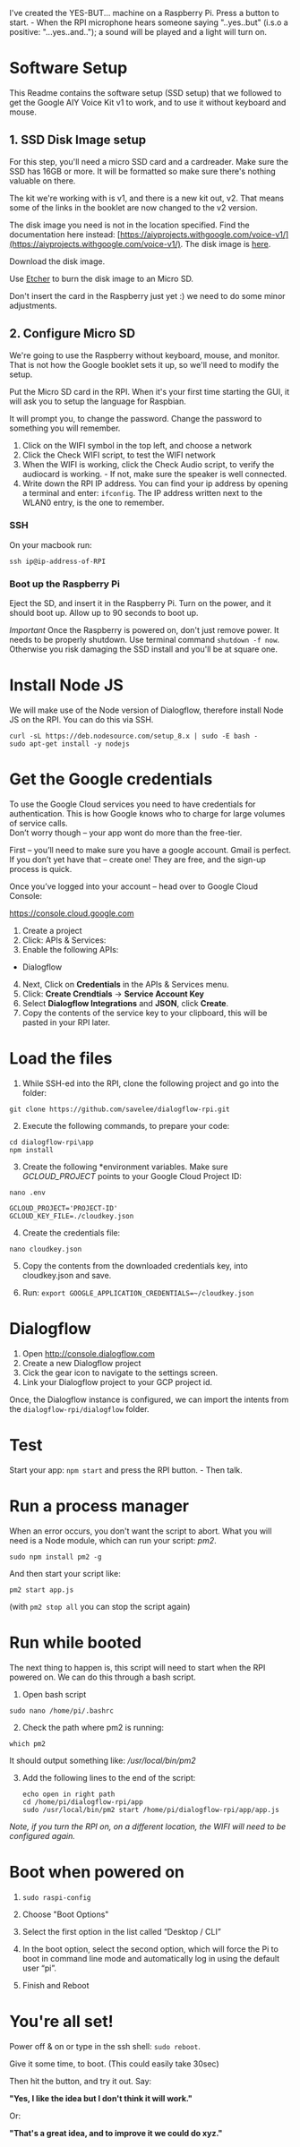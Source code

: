 I've created the YES-BUT... machine on a Raspberry Pi. Press a button to start. - When the RPI microphone hears someone saying "..yes..but" (i.s.o a positive: "...yes..and.."); a sound will be played and a light will turn on.

# Software Setup 

This Readme contains the software setup (SSD setup) that we followed to get the Google AIY Voice Kit v1 to work, and to use it without keyboard and mouse. 

## 1. SSD Disk Image setup

For this step, you'll need a micro SSD card and a cardreader. Make sure the SSD has 16GB or more. It will be formatted so make sure there's nothing valuable on there. 

The kit we're working with is v1, and there is a new kit out, v2. That means some of the links in the booklet are now changed to the v2 version. 

The disk image you need is not in the location specified. 
Find the documentation here instead: [https://aiyprojects.withgoogle.com/voice-v1/](https://aiyprojects.withgoogle.com/voice-v1/). The disk image is [here](https://dl.google.com/dl/aiyprojects/aiyprojects-latest.img.xz).

Download the disk image. 

Use [Etcher](https://etcher.io/) to burn the disk image to an Micro SD. 

Don't insert the card in the Raspberry just yet :) we need to do some minor adjustments. 

## 2. Configure Micro SD

We're going to use the Raspberry without keyboard, mouse, and monitor. That is not how the Google booklet sets it up, so we'll need to modify the setup.

Put the Micro SD card in the RPI. When it's your first time starting the GUI, it will ask you to setup the language for Raspbian.

It will prompt you, to change the password. Change the password to
something you will remember.

1. Click on the WIFI symbol in the top left, and choose a network
2. Click the Check WIFI script, to test the WIFI network
3. When the WIFI is working, click the Check Audio script, to verify the audiocard is working. - If not, make sure the speaker is well connected.
4. Write down the RPI IP address. You can find your ip address by opening a terminal and enter: `ifconfig`. The IP address written next to the WLAN0 entry, is the one to remember.

### SSH

On your macbook run:

`ssh ip@ip-address-of-RPI`

### Boot up the Raspberry Pi

Eject the SD, and insert it in the Raspberry Pi. Turn on the power, and it should boot up. Allow up to 90 seconds to boot up.

*Important* Once the Raspberry is powered on, don't just remove power. It needs to be properly shutdown. Use terminal command `shutdown -f now`. Otherwise you risk damaging the SSD install and you'll be at square one. 

# Install Node JS

We will make use of the Node version of Dialogflow,
therefore install Node JS on the RPI.
You can do this via SSH.

```
curl -sL https://deb.nodesource.com/setup_8.x | sudo -E bash -
sudo apt-get install -y nodejs
```

# Get the Google credentials

To use the Google Cloud services you need to have 
credentials for authentication.  This is how Google 
knows who to charge for large volumes of service calls.  
Don’t worry though – your app wont do more than the free-tier.

First – you’ll need to make sure you have a google account.  Gmail is perfect.  If you don’t yet have that – create one!  They are free, and the sign-up process is quick.

Once you’ve logged into your account – head over to 
Google Cloud Console:

https://console.cloud.google.com

1. Create a project
2. Click: APIs & Services:
3. Enable the following APIs:

* Dialogflow

4. Next, Click on **Credentials** in the APIs & Services menu.
5. Click: **Create Crendtials** -> **Service Account Key**
6. Select **Dialogflow Integrations** and **JSON**, click **Create**.
7. Copy the contents of the service key to your clipboard, this will be pasted in your RPI later.


# Load the files

1. While SSH-ed into the RPI, clone the following project and go into the folder:

`git clone https://github.com/savelee/dialogflow-rpi.git`

2. Execute the following commands, to prepare your code:

```
cd dialogflow-rpi\app
npm install
```

3. Create the following *environment variables. Make sure *GCLOUD_PROJECT* points to your Google Cloud Project ID:

`nano .env`

```
GCLOUD_PROJECT='PROJECT-ID'
GCLOUD_KEY_FILE=./cloudkey.json
```

4. Create the credentials file:

`nano cloudkey.json`

5. Copy the contents from the downloaded credentials key, into cloudkey.json and save.

6. Run: `export GOOGLE_APPLICATION_CREDENTIALS=~/cloudkey.json`


# Dialogflow

1. Open http://console.dialogflow.com
2. Create a new Dialogflow project
3. Cick the gear icon to navigate to the settings screen.
4. Link your Dialogflow project to your GCP project id.

Once, the Dialogflow instance is configured, we can import
the intents from the `dialogflow-rpi/dialogflow` folder.


# Test

Start your app: `npm start` and press the RPI button. - Then talk.

# Run a process manager

When an error occurs, you don't want the script to abort. What you will need is a Node module, which can run your script: *pm2*.

`sudo npm install pm2 -g`

And then start your script like:

`pm2 start app.js`

(with `pm2 stop all` you can stop the script again)

# Run while booted

The next thing to happen is, this script will need to start when the RPI powered on.
We can do this through a bash script.

1. Open bash script

  `sudo nano /home/pi/.bashrc`

2. Check the path where pm2 is running:

 `which pm2`

 It should output something like: */usr/local/bin/pm2*

3. Add the following lines to the end of the script:

   ```
   echo open in right path
   cd /home/pi/dialogflow-rpi/app
   sudo /usr/local/bin/pm2 start /home/pi/dialogflow-rpi/app/app.js
   ```

*Note, if you turn the RPI on, on a different location, the WIFI will need to be configured again.*

# Boot when powered on

1. `sudo raspi-config`

2. Choose "Boot Options"

3. Select the first option in the list called “Desktop / CLI”

4. In the boot option, select the second option, which will force the Pi to boot in command line mode and automatically log in using the default user “pi”.

5. Finish and Reboot

# You're all set!

Power off & on or type in the ssh shell: `sudo reboot`.

Give it some time, to boot. (This could easily take 30sec)

Then hit the button, and try it out. Say:

**"Yes, I like the idea but I don't think it will work."**

Or:

**"That's a great idea, and to improve it we could do xyz."**